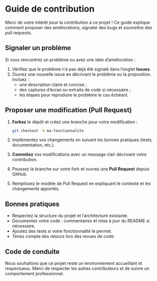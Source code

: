 # Guide de contribution

Merci de votre intérêt pour la contribution à ce projet ! Ce guide explique comment proposer des améliorations, signaler des bugs et soumettre des pull requests.

## Signaler un problème

Si vous rencontrez un problème ou avez une idée d’amélioration :

1. Vérifiez que le problème n’a pas déjà été signalé dans l’onglet **Issues**.
2. Ouvrez une nouvelle issue en décrivant le problème ou la proposition.  Incluez :
   * une description claire et concise ;
   * des captures d’écran ou extraits de code si nécessaire ;
   * les étapes pour reproduire le problème le cas échéant.

## Proposer une modification (Pull Request)

1. **Forkez** le dépôt et créez une branche pour votre modification :
   ```bash
   git checkout -b ma-fonctionnalite
   ```

2. Implémentez vos changements en suivant les bonnes pratiques (tests, documentation, etc.).
3. **Commitez** vos modifications avec un message clair décrivant votre contribution.
4. Poussez la branche sur votre fork et ouvrez une **Pull Request** depuis GitHub.
5. Remplissez le modèle de Pull Request en expliquant le contexte et les changements apportés.

## Bonnes pratiques

* Respectez la structure du projet et l’architecture existante.
* Documentez votre code : commentaires et mise à jour du README si nécessaire.
* Ajoutez des tests si votre fonctionnalité le permet.
* Tenez compte des retours lors des revues de code.

## Code de conduite

Nous souhaitons que ce projet reste un environnement accueillant et respectueux.  Merci de respecter les autres contributeurs et de suivre un comportement professionnel.
